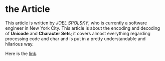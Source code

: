 # the Article
This article is written by _JOEL SPOLSKY_, 
who is currently a software engineer in New York City. 
This article is about the encoding and decoding of **Unicode** and **Character Sets**; it covers almost everything regarding processing code and char 
and is put in a pretty understandable and hilarious way. 

Here is the [link](https://www.joelonsoftware.com/2003/10/08/the-absolute-minimum-every-software-developer-absolutely-positively-must-know-about-unicode-and-character-sets-no-excuses/).